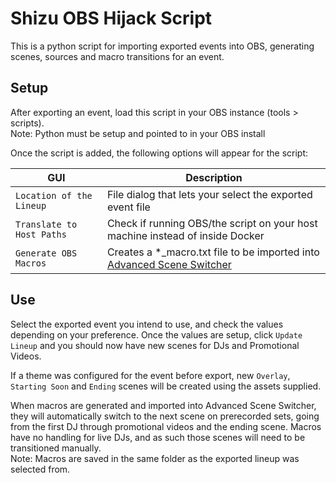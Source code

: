 # Shizu OBS Hijack Script

This is a python script for importing exported events into OBS, generating scenes, sources and macro transitions for an event.

## Setup

After exporting an event, load this script in your OBS instance (tools > scripts).
<br>Note: Python must be setup and pointed to in your OBS install

Once the script is added, the following options will appear for the script:

| GUI | Description |
| ----- | ----- |
| `Location of the Lineup` | File dialog that lets your select the exported event file |
| `Translate to Host Paths` | Check if running OBS/the script on your host machine instead of inside Docker |
| `Generate OBS Macros` | Creates a *_macro.txt file to be imported into [Advanced Scene Switcher](https://github.com/WarmUpTill/SceneSwitcher) |

## Use

Select the exported event you intend to use, and check the values depending on your preference. Once the values are setup, click `Update Lineup` and you should now have new scenes for DJs and Promotional Videos.

If a theme was configured for the event before export, new `Overlay`, `Starting Soon` and `Ending` scenes will be created using the assets supplied.

When macros are generated and imported into Advanced Scene Switcher, they will automatically switch to the next scene on prerecorded sets, going from the first DJ through promotional videos and the ending scene.
Macros have no handling for live DJs, and as such those scenes will need to be transitioned manually.
<br>Note: Macros are saved in the same folder as the exported lineup was selected from.